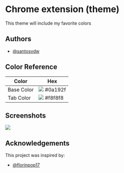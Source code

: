 
# Chrome extension (theme)

This theme will include my favorite colors


## Authors

- [@santosvdw](https://www.github.com/santosvdw)

## Color Reference

| Color             | Hex                                                                |
| ----------------- | ------------------------------------------------------------------ |
| Base Color | <img src="https://via.placeholder.com/10/0a192f/0a192f"> #0a192f |
| Tab Color | <img src="https://via.placeholder.com/10/f8f8f8/f8f8f8"> #f8f8f8 |

## Screenshots

<img src="https://via.placeholder.com/468x300?text=App+Screenshot+Here">



## Acknowledgements

This project was inspired by:
 - [@florinpop17](https://github.com/florinpop17/app-ideas)
 
